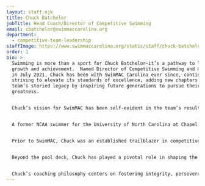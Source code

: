```yaml
---
layout: staff.njk
title: Chuck Batchelor
jobTitle: Head Coach/Director of Competitive Swimming
email: cbatchelor@swimmaccarolina.org
department:
  - competitive-team-leadership
staffImage: https://www.swimmaccarolina.org/static/staff/chuck-batchelor.jpg
order: 1
bio: >-
  Swimming is more than a sport for Chuck Batchelor—it’s a pathway to lifelong
  growth and achievement.  Named Director of Competitive Swimming and Head Coach
  in July 2021, Chuck has been with SwimMAC Carolina ever since, continually
  striving to elevate its standards of excellence, adding new chapters to the
  team’s storied legacy by inspiring future generations to pursue their
  greatness.  


  Chuck’s vision for SwimMAC has been self-evident in the team’s results since his arrival, with SwimMAC finishing 1st overall in the nation every year (2021-22, 2022-23, and 2023-24) according to all three major metrics: Long Course and Short Course Virtual Club Rankings; Scholastic All-American; USA Swimming Gold Medal Club of Excellence.  To bring the best competitive opportunities to North Carolina, Chuck has revitalized SwimMAC’s meet offerings with the return of the Martha McKee Charlotte Open and by creating new marquee events like the Long Course Short Course Invitational.  


  A former NCAA swimmer for the University of North Carolina at Chapel Hill, Chuck competed as a scholarship athlete, contributing to two ACC Championship teams. His coaching journey began at The Peddie School and included numerous prestigious roles, such as Head Women’s Coach for the Pan-American Games and Head Coach for the World Junior Championships.


  Prior to SwimMAC, Chuck was an established trailblazer in competitive swimming, with decades of experience cultivating excellence at every level of the sport.  He served as President, Owner, and Head Coach of Bluefish Swim Club from 2005-2021, transforming it into a nationally and internationally recognized powerhouse in the swimming world.  Under his guidance, the club produced 22 Olympic Trial qualifiers, National Champions, and world-class athletes like Olympian Elizabeth Beisel. Bluefish achieved multiple Gold Medal statuses under USA Swimming's Club Excellence program, a testament to its consistent performance and athlete development.


  Beyond the pool deck, Chuck has played a pivotal role in shaping the swimming community, serving as a Speedo Advisory Coach and as Vice-Chair on the New England Swimming Board of Directors.  His innovative presentations, including keynotes at international swim clinics, reflect his commitment to advancing the sport. 


  Chuck’s coaching philosophy centers on fostering integrity, perseverance, and excellence, inspiring athletes to surpass their potential both in and out of the water.
---
```

